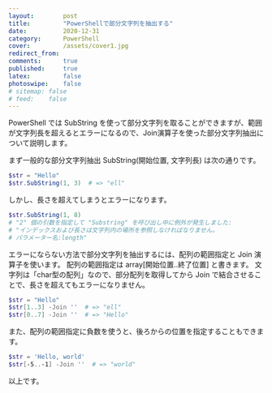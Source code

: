 ```yaml
---
layout:        post
title:         "PowerShellで部分文字列を抽出する"
date:          2020-12-31
category:      PowerShell
cover:         /assets/cover1.jpg
redirect_from:
comments:      true
published:     true
latex:         false
photoswipe:    false
# sitemap: false
# feed:    false
---
```


PowerShell では SubString を使って部分文字列を取ることができますが、範囲が文字列長を超えるとエラーになるので、Join演算子を使った部分文字列抽出について説明します。

まず一般的な部分文字列抽出 SubString(開始位置, 文字列長) は次の通りです。

```powershell
$str = "Hello"
$str.SubString(1, 3)  # => "ell"
```

しかし、長さを超えてしまうとエラーになります。

```powershell
$str.SubString(1, 8)
# "2" 個の引数を指定して "Substring" を呼び出し中に例外が発生しました: 
# "インデックスおよび長さは文字列内の場所を参照しなければなりません。
# パラメーター名:length"
```

エラーにならない方法で部分文字列を抽出するには、配列の範囲指定と Join 演算子を使います。
配列の範囲指定は array[開始位置..終了位置] と書きます。
文字列は「char型の配列」なので、部分配列を取得してから Join で結合させることで、長さを超えてもエラーになりません。

```powershell
$str = "Hello"
$str[1..3] -Join ''  # => "ell"
$str[0..7] -Join ''  # => "Hello"
```

また、配列の範囲指定に負数を使うと、後ろからの位置を指定することもできます。

```powershell
$str = 'Hello, world'
$str[-5..-1] -Join ''  # => "world"
```

以上です。
